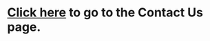 <!DOCTYPE html>
<html lang="en">
<head>
    <meta charset="UTF-8">
    <meta http-equiv="X-UA-Compatible" content="IE=edge">
    <meta name="viewport" content="width=device-width, initial-scale=1.0">
    <link rel="stylesheet" href="style_index.css">
    <link rel="icon" type="icon" href="https://i.ibb.co/F8mphfj/chadbarik.png">
</head>
<body>
    <h1><a href="Contact Us.html">Click here</a> to go to the Contact Us page.</h1>
</body>
</html>
